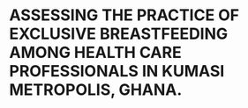 # ASSESSING THE PRACTICE OF EXCLUSIVE BREASTFEEDING AMONG HEALTH CARE PROFESSIONALS IN KUMASI METROPOLIS, GHANA.
